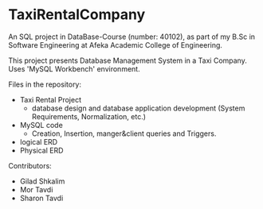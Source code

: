 # TaxiRentalCompany

An SQL project in DataBase-Course (number: 40102), as part of my B.Sc in Software Engineering at Afeka Academic College of Engineering.

This project presents Database Management System in a Taxi Company.
Uses 'MySQL Workbench' environment.

Files in the repository:
 - Taxi Rental Project
   - database design and database application development (System Requirements, Normalization, etc.)
 - MySQL code
   - Creation, Insertion, manger&client queries and Triggers.
 - logical ERD
 - Physical ERD

Contributors:
 - Gilad Shkalim
 - Mor Tavdi
 - Sharon Tavdi
